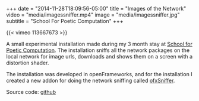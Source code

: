 +++
date = "2014-11-28T18:09:56-05:00"
title = "Images of the Network"
video = "media/imagessniffer.mp4"
image = "media/imagessniffer.jpg"
subtitle = "School For Poetic Computation"
+++

{{< vimeo 113667673 >}}

A small experimental installation made during my 3 month stay at [School for Poetic Computation](http://sfpc.io/). The installation sniffs all the network packages on the local network for image urls, downloads and shows them on a screen with a distortion shader.

The installation was developed in openFrameworks, and for the installation I created a new addon for doing the network sniffing called [ofxSniffer](https://github.com/HalfdanJ/ofxSniffer).

Source code: [github](https://github.com/HalfdanJ/ImagesOfTheNetwork)

